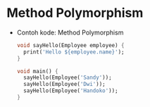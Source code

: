 # Method Polymorphism
* Contoh kode: Method Polymorphism
  ```dart
  void sayHello(Employee employee) {
    print('Hello ${employee.name}');
  }

  void main() {
    sayHello(Employee('Sandy'));
    sayHello(Employee('Dwi'));
    sayHello(Employee('Handoko'));
  }
  ```